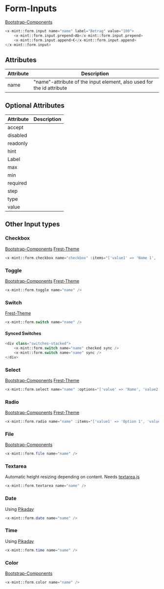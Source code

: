 # Form-Inputs
[Bootstrap-Components](https://getbootstrap.com/docs/5.3/forms/overview/)

```php
<x-mint::form.input name="name" label="Betrag" value="100">
    <x-mint::form.input.prepend>Ab</x-mint::form.input.prepend>
    <x-mint::form.input.append>€</x-mint::form.input.append>
</x-mint::form.input>
```
## Attributes

| Attribute | Description                                                           |
|-----------|-----------------------------------------------------------------------|
| name      | "name"-attribute of the input element, also used for the id attribute |

## Optional Attributes

| Attribute | Description |
|-----------|-------------|
| accept    |             |
| disabled  |             |
| readonly  |             |
| hint      |             |
| Label     |             |
| max       |             |
| min       |             |
| required  |             |
| step      |             |
| type      |             |
| value     |             |


## Other Input types

### Checkbox
[Bootstrap-Components](https://getbootstrap.com/docs/5.3/forms/checks-radios/)
[Frest-Theme](https://demos.pixinvent.com/frest-html-admin-template/html/vertical-menu-template-bordered/forms-basic-inputs.html#defaultCheck1)

```php
<x-mint::form.checkbox name="checkbox" :items="['value1' => 'Name 1', 'value2' => 'Name 2']" />
```

### Toggle
[Bootstrap-Components](https://getbootstrap.com/docs/5.3/forms/checks-radios/#switches)
[Frest-Theme](https://demos.pixinvent.com/frest-html-admin-template/html/vertical-menu-template-bordered/forms-basic-inputs.html#flexSwitchCheckDefault)

```php
<x-mint::form.toggle name="name" />
```

### Switch
[Frest-Theme](https://demos.pixinvent.com/frest-html-admin-template/html/vertical-menu-template-bordered/forms-switches.html)

```php
<x-mint::form.switch name="name" />
```
#### Synced Switches
```php
<div class="switches-stacked">
    <x-mint::form.switch name="name" checked sync />
    <x-mint::form.switch name="name" sync />
</div>
```

### Select
[Bootstrap-Components](https://getbootstrap.com/docs/5.3/forms/select/)
[Frest-Theme](https://demos.pixinvent.com/frest-html-admin-template/html/vertical-menu-template-bordered/forms-basic-inputs.html#exampleFormControlSelect1)

```php
<x-mint::form.select name="name" :options="['value' => 'Name', 'value2' => 'Name2']" />
```

### Radio
[Bootstrap-Components](https://getbootstrap.com/docs/5.3/forms/checks-radios/#radios)
[Frest-Theme](https://demos.pixinvent.com/frest-html-admin-template/html/vertical-menu-template-bordered/forms-basic-inputs.html#defaultRadio1)

```php
<x-mint::form.radio name="name" :items="['value1' => 'Option 1', 'value2' => 'Option 2']" />
```

### File
[Bootstrap-Components](https://getbootstrap.com/docs/5.3/forms/form-control/#file-input)

```php
<x-mint::form.file name="name" />
```

### Textarea
Automatic height resizing depending on content. Needs [textarea.js](../resources/js/textarea.js)

```php
<x-mint::form.textarea name="name" />
```

### Date
Using [Pikaday](https://github.com/Pikaday/Pikaday)

```php
<x-mint::form.date name="name" />
```

### Time
Using [Pikaday](https://github.com/Pikaday/Pikaday)

```php
<x-mint::form.time name="name" />
```

### Color
[Bootstrap-Components](https://getbootstrap.com/docs/5.3/forms/form-control/#color)

```php
<x-mint::form.color name="name" />
```
